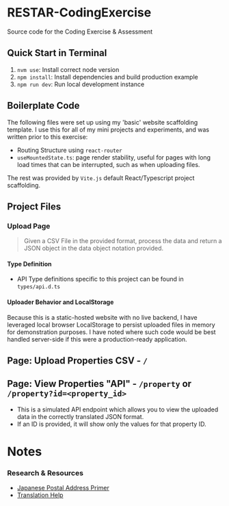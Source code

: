 # RESTAR-CodingExercise
Source code for the Coding Exercise &amp; Assessment

## Quick Start in Terminal

1. `nvm use`: Install correct node version
2. `npm install`: Install dependencies and build production example
3. `npm run dev`: Run local development instance

## Boilerplate Code
The following files were set up using my 'basic' website scaffolding template. I use this for all of my mini projects and experiments, and was written prior to this exercise:

- Routing Structure using `react-router`
- `useMountedState.ts`: page render stability, useful for pages with long load times that can be interrupted, such as when uploading files. 

The rest was provided by `Vite.js` default React/Typescript project scaffolding.

## Project Files

### Upload Page

> Given a CSV File in the provided format, process the data and return a JSON object in the data object notation provided.

#### Type Definition
- API Type definitions specific to this project can be found in `types/api.d.ts`

#### Uploader Behavior and LocalStorage
Because this is a static-hosted website with no live backend, I have leveraged local browser LocalStorage to persist uploaded files in memory for demonstration purposes. I have noted where such code would be best handled server-side if this were a production-ready application.

## Page: Upload Properties CSV - `/`

## Page: View Properties "API" - `/property` or `/property?id=<property_id>`

- This is a simulated API endpoint which allows you to view the uploaded data in the correctly translated JSON format.
- If an ID is provided, it will show only the values for that property ID.


# Notes

### Research & Resources

- [Japanese Postal Address Primer](https://www.realestate-tokyo.com/living-in-tokyo/japan-info/japanese-address/)
- [Translation Help](https://jisho.org)
